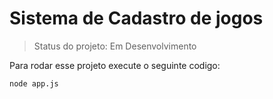 # Sistema de Cadastro de jogos


> Status do projeto: Em Desenvolvimento


Para rodar esse projeto execute o seguinte codigo:
```
node app.js
```
